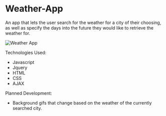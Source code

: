 # Weather-App

An app that lets the user search for the weather for a city of their choosing, as well as specify the days into the future they would like to retrieve the weather for.

![Weather App](https://i.imgur.com/JFcIzVT.png)

Technologies Used:

* Javascript
* Jquery
* HTML
* CSS
* AJAX

Planned Development:

* Background gifs that change based on the weather of the currently searched city.
